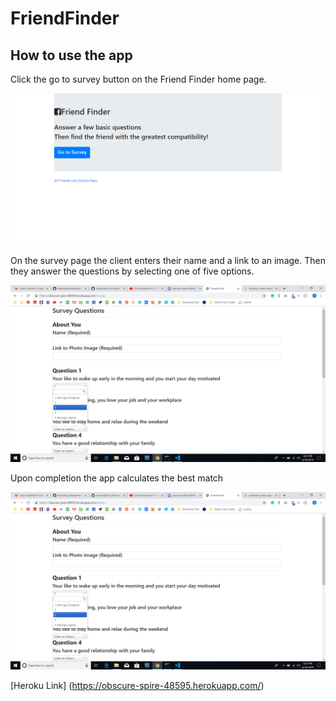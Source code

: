 # FriendFinder
## How to use the app
Click the go to survey button on the Friend Finder home page.

![Friend Finder Home](https://github.com/brianchilds-22/FriendFinder/blob/master/screencapture-obscure-spire-48595-herokuapp-2019-06-16-20_13_38.png?raw=true) 

On the survey page the client enters their name and a link to an image. Then they answer the questions by selecting one of five options.

![Friend Finder Survey](https://github.com/brianchilds-22/FriendFinder/blob/master/Screenshot%20(6).png?raw=true)

Upon completion the app calculates the best match

![Friend Finder Survey](https://github.com/brianchilds-22/FriendFinder/blob/master/Screenshot%20(6).png?raw=true)



[Heroku Link] (https://obscure-spire-48595.herokuapp.com/)
